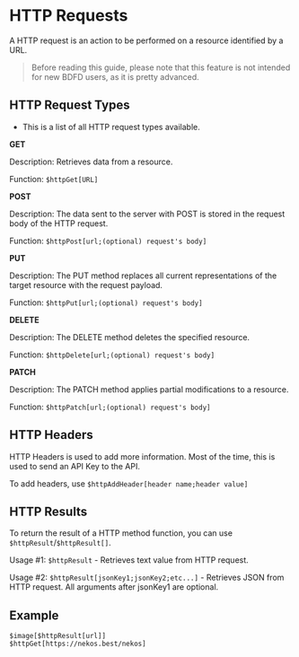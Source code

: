 # HTTP Requests
A HTTP request is an action to be performed on a resource identified by a URL.

> Before reading this guide, please note that this feature is not intended for new BDFD users, as it is pretty advanced.

## HTTP Request Types
- This is a list of all HTTP request types available.

**GET**

Description: Retrieves data from a resource.

Function: `$httpGet[URL]`

**POST**

Description: The data sent to the server with POST is stored in the request body of the HTTP request.

Function: `$httpPost[url;(optional) request's body]`

**PUT**

Description: The PUT method replaces all current representations of the target resource with the request payload.

Function: `$httpPut[url;(optional) request's body]`

**DELETE**

Description: The DELETE method deletes the specified resource.

Function: `$httpDelete[url;(optional) request's body]`

**PATCH**

Description: The PATCH method applies partial modifications to a resource.

Function: `$httpPatch[url;(optional) request's body]`

## HTTP Headers

HTTP Headers is used to add more information. Most of the time, this is used to send an API Key to the API.

To add headers, use `$httpAddHeader[header name;header value]`

## HTTP Results
To return the result of a HTTP method function, you can use `$httpResult`/`$httpResult[]`.

Usage #1: `$httpResult` - Retrieves text value from HTTP request.

Usage #2: `$httpResult[jsonKey1;jsonKey2;etc...]` - Retrieves JSON from HTTP request. All arguments after jsonKey1 are optional.

## Example
```
$image[$httpResult[url]]
$httpGet[https://nekos.best/nekos]
```
